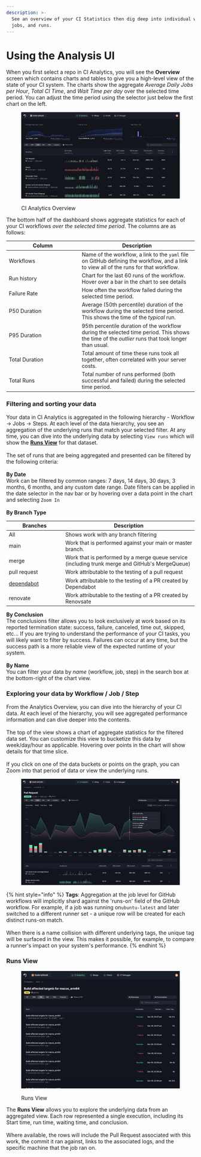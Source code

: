 ```yaml
---
description: >-
  See an overview of your CI Statistics then dig deep into individual workflows,
  jobs, and runs.
---
```


# Using the Analysis UI

When you first select a repo in CI Analytics, you will see the **Overview** screen which contains charts and tables to give you a high-level view of the state of your CI system. The charts show the aggregate _Average Daily Jobs per Hour_, _Total CI Time_, and _Wait Time per day_ over the selected time period. You can adjust the time period using the selector just below the first chart on the left.

<figure><img src="./ci-analytics-dashboard.png" alt="screenshot of the CI Analytics Overview"><figcaption><p>CI Analytics Overview</p></figcaption></figure>

The bottom half of the dashboard shows aggregate statistics for each of your CI workflows _over the selected time period_. The columns are as follows:

<table><thead><tr><th width="181">Column</th><th>Description</th></tr></thead><tbody><tr><td>Workflows</td><td>Name of the workflow, a link to the <code>yaml</code> file on GitHub defining the workflow, and a link to view all of the runs for that workflow.</td></tr><tr><td>Run history</td><td>Chart for the last 60 runs of the workflow. Hover over a bar in the chart to see details</td></tr><tr><td>Failure Rate</td><td>How often the workflow failed during the selected time period.</td></tr><tr><td>P50 Duration</td><td>Average (50th percentile) duration of the workflow during the selected time period. This shows the time of the <em>typical</em> run.</td></tr><tr><td>P95 Duration</td><td>95th percentile duration of the workflow during the selected time period. This shows the time of the <em>outlier</em> runs that took longer than usual.</td></tr><tr><td>Total Duration</td><td>Total amount of time these runs took all together, often correlated with your server costs.</td></tr><tr><td>Total Runs</td><td>Total number of runs performed (both successful and failed) during the selected time period.</td></tr></tbody></table>

### Filtering and sorting your data

Your data in CI Analytics is aggregated in the following hierarchy - Workflow -> Jobs -> Steps. At each level of the data hierarchy, you see an aggregation of the underlying runs that match your selected filter. At any time, you can dive into the underlying data by selecting `View runs` which will show the [**Runs View**](using-the-analysis-ui.md#runs-view) for that dataset. \
\
The set of runs that are being aggregated and presented can be filtered by the following criteria:\
\
**By Date**\
Work can be filtered by common ranges: 7 days, 14 days, 30 days, 3 months, 6 months, and any custom date range. Date filters can be applied in the date selector in the nav bar or by hovering over a data point in the chart and selecting `Zoom In`\
\
**By Branch Type**

<table data-header-hidden><thead><tr><th width="137">Branches</th><th>Description</th></tr></thead><tbody><tr><td>All</td><td>Shows work with any branch filtering</td></tr><tr><td>main</td><td>Work that is performed against your main or master branch.</td></tr><tr><td>merge</td><td>Work that is performed by a merge queue service (including trunk merge and GitHub's MergeQueue)</td></tr><tr><td>pull request</td><td>Work attributable to the testing of a pull request</td></tr><tr><td><a data-footnote-ref href="#user-content-fn-1">dependabot</a></td><td>Work attributable to the testing of a PR created by Dependabot</td></tr><tr><td>renovate</td><td>Work attributable to the testing of a PR created by Renovsate</td></tr></tbody></table>

**By Conclusion**\
The conclusions filter allows you to look exclusively at work based on its reported termination state: success, failure, canceled, time out, skipped, etc... If you are trying to understand the performance of your CI tasks, you will likely want to filter by success. Failures can occur at any time, but the success path is a more reliable view of the expected runtime of your system.\
\
**By Name**\
You can filter your data by _name_ (workflow, job, step) in the search box at the bottom-right of the chart view.

### Exploring your data by Workflow / Job / Step

From the Analytics Overview, you can dive into the hierarchy of your CI data. At each level of the hierarchy, you will see aggregated performance information and can dive deeper into the contents. \
\
The top of the view shows a chart of aggregate statistics for the filtered data set. You can customize this view to bucketize this data by week/day/hour as applicable. Hovering over points in the chart will show details for that time slice. \
\
If you click on one of the data buckets or points on the graph, you can Zoom into that period of data or view the underlying runs.&#x20;

<figure><img src="./image (24).png" alt=""><figcaption></figcaption></figure>

{% hint style="info" %}
**Tags**: Aggregation at the job level for GitHub workflows will implicitly shard against the 'runs-on' field of the GitHub workflow. For example, if a job was running on`ubuntu-latest` and later switched to a different runner set - a unique row will be created for each distinct runs-on match. \
\
When there is a name collision with different underlying tags, the unique tag will be surfaced in the view. This makes it possible, for example, to compare a runner's impact on your system's performance.
{% endhint %}

### Runs View

<figure><img src="./runs-view-table.png" alt="screenshot of the Runs View"><figcaption><p>Runs View</p></figcaption></figure>

The **Runs View** allows you to explore the underlying data from an aggregated view. Each row represented a single execution, including its Start time, run time, waiting time, and conclusion. \
\
Where available, the rows will include the Pull Request associated with this work, the commit it ran against, links to the associated logs, and the specific machine that the job ran on.
